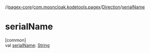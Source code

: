 //[pagex-core](../../../index.md)/[com.mooncloak.kodetools.pagex](../index.md)/[Direction](index.md)/[serialName](serial-name.md)

# serialName

[common]\
val [serialName](serial-name.md): [String](https://kotlinlang.org/api/latest/jvm/stdlib/kotlin/-string/index.html)
